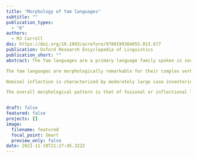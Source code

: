 ```yaml
---
title: "Morphology of Yam languages"
subtitle: ""
publication_types:
  - "6"
authors:
  - MJ Carroll
doi: https://doi.org/10.1093/acrefore/9780199384655.013.677
publication: Oxford Research Encyclopedia of Linguistics
publication_short: ""
abstract: The Yam languages are a primary language family spoken in southern New Guinea across an area spanning around 180km west to east across both the Indonesian province of Papua and Papua New Guinea.

The Yam languages are morphologically remarkable for their complex verbal inflection characterized by a tendency to distribute inflectional exponence across multiple sites on the verb. Under this pattern of distributed exponence, segmental formatives, that is, affixes, are identifiable but assigning any coherent semantics to these elements is often difficult and instead the inflectional meanings can only be determined once multiple formatives have been combined. Despite their complex inflectional morphology, Yam languages display comparatively impoverished word formation or derivational morphology.

Nominal inflection is characterized by moderately large case inventories, the largest displaying 16 cases. Nouns are occasionally marked for number although this is typically restricted to certain case values. Verbal paradigms are much larger than nominal paradigms. Verbs mark agreement with up to two arguments in person, number, and natural gender. Verbs also mark complex tense, aspect, and mood values; in all languages this involves at least two aspect values, multiple past tense values, and some level of grammatical mood marking. Verbs may also be marked for diathesis, direction, and/or pluractionality.

The overall morphological pattern is that of fusional or inflectional languages. Nominal inflection is rather straightforward with nominals taking case suffixes or clitics with little to no inflectional classes. The true complexity lies in the organization of the verbal inflectional system, about which, despite individual variation across the family, a number of architectural generalizations can be made. The family displays a fairly uniform verbal inflectional template and all languages make a distinction between prefixing and ambifixing verbs. Prefixing verbs show agreement via a prefix only while ambifixing verbs via agreement with a suffix, for monovalent clauses, or with both a prefix and a suffix for bivalent verbs. These agreement affixes are also involved in the distributed exponence of tense, aspect, and mood.


draft: false
featured: false
projects: []
image:
  filename: featured
  focal_point: Smart
  preview_only: false
date: 2021-11-19T21:27:45.322Z
---
```

>
